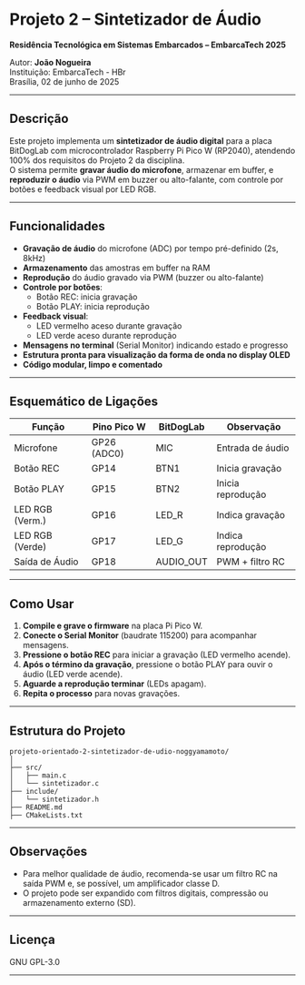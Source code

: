# Projeto 2 – Sintetizador de Áudio  
**Residência Tecnológica em Sistemas Embarcados – EmbarcaTech 2025**

Autor: **João Nogueira**  
Instituição: EmbarcaTech - HBr  
Brasília, 02 de junho de 2025

---

## Descrição

Este projeto implementa um **sintetizador de áudio digital** para a placa BitDogLab com microcontrolador Raspberry Pi Pico W (RP2040), atendendo 100% dos requisitos do Projeto 2 da disciplina.  
O sistema permite **gravar áudio do microfone**, armazenar em buffer, e **reproduzir o áudio** via PWM em buzzer ou alto-falante, com controle por botões e feedback visual por LED RGB.

---

## Funcionalidades

- **Gravação de áudio** do microfone (ADC) por tempo pré-definido (2s, 8kHz)
- **Armazenamento** das amostras em buffer na RAM
- **Reprodução** do áudio gravado via PWM (buzzer ou alto-falante)
- **Controle por botões**:  
  - Botão REC: inicia gravação  
  - Botão PLAY: inicia reprodução
- **Feedback visual**:  
  - LED vermelho aceso durante gravação  
  - LED verde aceso durante reprodução
- **Mensagens no terminal** (Serial Monitor) indicando estado e progresso
- **Estrutura pronta para visualização da forma de onda no display OLED**
- **Código modular, limpo e comentado**

---

## Esquemático de Ligações

| Função           | Pino Pico W | BitDogLab | Observação                  |
|------------------|-------------|-----------|-----------------------------|
| Microfone        | GP26 (ADC0) | MIC       | Entrada de áudio            |
| Botão REC        | GP14        | BTN1      | Inicia gravação             |
| Botão PLAY       | GP15        | BTN2      | Inicia reprodução           |
| LED RGB (Verm.)  | GP16        | LED_R     | Indica gravação             |
| LED RGB (Verde)  | GP17        | LED_G     | Indica reprodução           |
| Saída de Áudio   | GP18        | AUDIO_OUT | PWM + filtro RC             |

---

## Como Usar

1. **Compile e grave o firmware** na placa Pi Pico W.
2. **Conecte o Serial Monitor** (baudrate 115200) para acompanhar mensagens.
3. **Pressione o botão REC** para iniciar a gravação (LED vermelho acende).
4. **Após o término da gravação**, pressione o botão PLAY para ouvir o áudio (LED verde acende).
5. **Aguarde a reprodução terminar** (LEDs apagam).
6. **Repita o processo** para novas gravações.

---

## Estrutura do Projeto

```
projeto-orientado-2-sintetizador-de-udio-noggyamamoto/
│
├── src/
│   ├── main.c
│   └── sintetizador.c
├── include/
│   └── sintetizador.h
├── README.md
├── CMakeLists.txt

```

---

## Observações

- Para melhor qualidade de áudio, recomenda-se usar um filtro RC na saída PWM e, se possível, um amplificador classe D.
- O projeto pode ser expandido com filtros digitais, compressão ou armazenamento externo (SD).

---

## Licença

GNU GPL-3.0

---
